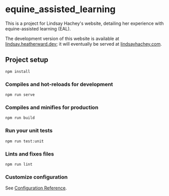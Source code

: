 # equine_assisted_learning

This is a project for Lindsay Hachey's website, detailing her experience with equine-assisted learning (EAL).

The development version of this website is available at [lindsay.heatherward.dev](https://lindsay.heatherward.dev); it will eventually be served at [lindsayhachey.com](https://lindsayhachey.com).


## Project setup
```
npm install
```

### Compiles and hot-reloads for development
```
npm run serve
```

### Compiles and minifies for production
```
npm run build
```

### Run your unit tests
```
npm run test:unit
```

### Lints and fixes files
```
npm run lint
```

### Customize configuration
See [Configuration Reference](https://cli.vuejs.org/config/).
